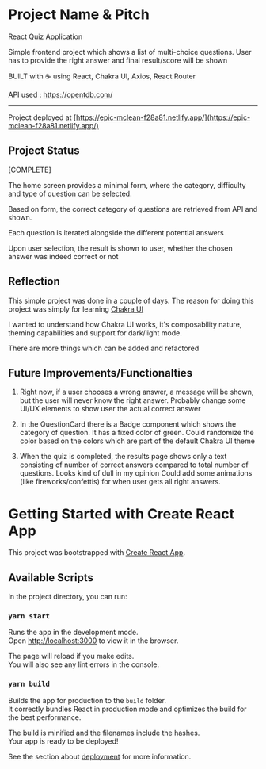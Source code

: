 # Project Name & Pitch

React Quiz Application

Simple frontend project which shows a list of multi-choice questions. User has to provide the right answer and final result/score will be shown

BUILT with ☕ using React, Chakra UI, Axios, React Router 

API used : https://opentdb.com/

___

Project deployed at [https://epic-mclean-f28a81.netlify.app/](https://epic-mclean-f28a81.netlify.app/)

## Project Status
[COMPLETE]

The home screen provides a minimal form, where the category, difficulty and type of question can be selected.

Based on form, the correct category of questions are retrieved from API and shown.

Each question is iterated alongside the different potential answers

Upon user selection, the result is shown to user, whether the chosen answer was indeed correct or not

## Reflection

This simple project was done in a couple of days. The reason for doing this project was simply for learning [Chakra UI](https://chakra-ui.com/)

I wanted to understand how Chakra UI works, it's composability nature, theming capabilities and support for dark/light mode.

There are more things which can be added and refactored

## Future Improvements/Functionalties

1. Right now, if a user chooses a wrong answer, a message will be shown, but the user will never know the right answer. Probably change some UI/UX elements to show user the actual correct answer

2. In the QuestionCard there is a Badge component which shows the category of question. It has a fixed color of green. Could randomize the color based on the colors which are part of the default Chakra UI theme  

3. When the quiz is completed, the results page shows only a text consisting of number of correct answers compared to total number of questions. Looks kind of dull in my opinion
Could add some animations (like fireworks/confettis) for when user gets all right answers. 


# Getting Started with Create React App

This project was bootstrapped with [Create React App](https://github.com/facebook/create-react-app).

## Available Scripts

In the project directory, you can run:

### `yarn start`

Runs the app in the development mode.\
Open [http://localhost:3000](http://localhost:3000) to view it in the browser.

The page will reload if you make edits.\
You will also see any lint errors in the console.

### `yarn build`

Builds the app for production to the `build` folder.\
It correctly bundles React in production mode and optimizes the build for the best performance.

The build is minified and the filenames include the hashes.\
Your app is ready to be deployed!

See the section about [deployment](https://facebook.github.io/create-react-app/docs/deployment) for more information.

